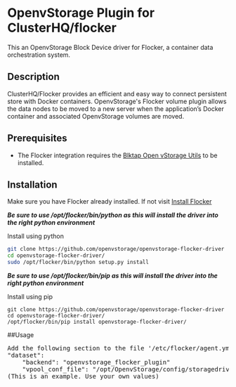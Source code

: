 # OpenvStorage Plugin for ClusterHQ/flocker

This an OpenvStorage Block Device driver for Flocker, a container data orchestration system.

## Description
ClusterHQ/Flocker provides an efficient and easy way to connect persistent
store with Docker containers. OpenvStorage's Flocker volume plugin allows the
data nodes to be moved to a new server when the application’s Docker container
and associated OpenvStorage volumes are moved.

## Prerequisites
* The Flocker integration requires the [Blktap Open vStorage Utils](https://openvstorage.gitbooks.io/openvstorage/content/Administration/createvdisk.html#) to be installed.

## Installation

Make sure you have Flocker already installed. If not visit  [Install Flocker](https://docs.clusterhq.com/en/latest/install/index.html)

**_Be sure to use /opt/flocker/bin/python as this will install the driver into the right python environment_**

Install using python
```bash
git clone https://github.com/openvstorage/openvstorage-flocker-driver
cd openvstorage-flocker-driver/
sudo /opt/flocker/bin/python setup.py install
```

**_Be sure to use /opt/flocker/bin/pip as this will install the driver into the right python environment_**

Install using pip
```
git clone https://github.com/openvstorage/openvstorage-flocker-driver
cd openvstorage-flocker-driver/
/opt/flocker/bin/pip install openvstorage-flocker-driver/
```

##Usage
<pre>
Add the following section to the file '/etc/flocker/agent.yml':
"dataset":
    "backend": "openvstorage_flocker_plugin"
    "vpool_conf_file": "/opt/OpenvStorage/config/storagedriver/storagedriver/<vpool_name>.json"
(This is an example. Use your own values)
</pre>

